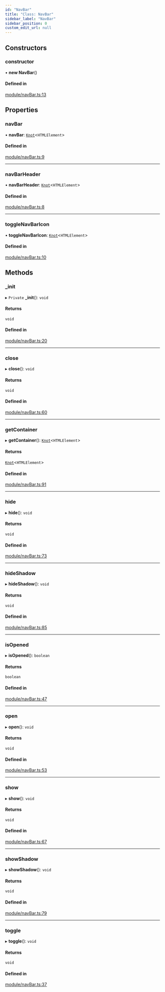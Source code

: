 ```yaml
---
id: "NavBar"
title: "Class: NavBar"
sidebar_label: "NavBar"
sidebar_position: 0
custom_edit_url: null
---
```


## Constructors

### constructor

• **new NavBar**()

#### Defined in

[module/navBar.ts:13](https://github.com/siposdani87/sui-js/blob/3c5600c/src/module/navBar.ts#L13)

## Properties

### navBar

• **navBar**: [`Knot`](Knot.md)<`HTMLElement`\>

#### Defined in

[module/navBar.ts:9](https://github.com/siposdani87/sui-js/blob/3c5600c/src/module/navBar.ts#L9)

___

### navBarHeader

• **navBarHeader**: [`Knot`](Knot.md)<`HTMLElement`\>

#### Defined in

[module/navBar.ts:8](https://github.com/siposdani87/sui-js/blob/3c5600c/src/module/navBar.ts#L8)

___

### toggleNavBarIcon

• **toggleNavBarIcon**: [`Knot`](Knot.md)<`HTMLElement`\>

#### Defined in

[module/navBar.ts:10](https://github.com/siposdani87/sui-js/blob/3c5600c/src/module/navBar.ts#L10)

## Methods

### \_init

▸ `Private` **_init**(): `void`

#### Returns

`void`

#### Defined in

[module/navBar.ts:20](https://github.com/siposdani87/sui-js/blob/3c5600c/src/module/navBar.ts#L20)

___

### close

▸ **close**(): `void`

#### Returns

`void`

#### Defined in

[module/navBar.ts:60](https://github.com/siposdani87/sui-js/blob/3c5600c/src/module/navBar.ts#L60)

___

### getContainer

▸ **getContainer**(): [`Knot`](Knot.md)<`HTMLElement`\>

#### Returns

[`Knot`](Knot.md)<`HTMLElement`\>

#### Defined in

[module/navBar.ts:91](https://github.com/siposdani87/sui-js/blob/3c5600c/src/module/navBar.ts#L91)

___

### hide

▸ **hide**(): `void`

#### Returns

`void`

#### Defined in

[module/navBar.ts:73](https://github.com/siposdani87/sui-js/blob/3c5600c/src/module/navBar.ts#L73)

___

### hideShadow

▸ **hideShadow**(): `void`

#### Returns

`void`

#### Defined in

[module/navBar.ts:85](https://github.com/siposdani87/sui-js/blob/3c5600c/src/module/navBar.ts#L85)

___

### isOpened

▸ **isOpened**(): `boolean`

#### Returns

`boolean`

#### Defined in

[module/navBar.ts:47](https://github.com/siposdani87/sui-js/blob/3c5600c/src/module/navBar.ts#L47)

___

### open

▸ **open**(): `void`

#### Returns

`void`

#### Defined in

[module/navBar.ts:53](https://github.com/siposdani87/sui-js/blob/3c5600c/src/module/navBar.ts#L53)

___

### show

▸ **show**(): `void`

#### Returns

`void`

#### Defined in

[module/navBar.ts:67](https://github.com/siposdani87/sui-js/blob/3c5600c/src/module/navBar.ts#L67)

___

### showShadow

▸ **showShadow**(): `void`

#### Returns

`void`

#### Defined in

[module/navBar.ts:79](https://github.com/siposdani87/sui-js/blob/3c5600c/src/module/navBar.ts#L79)

___

### toggle

▸ **toggle**(): `void`

#### Returns

`void`

#### Defined in

[module/navBar.ts:37](https://github.com/siposdani87/sui-js/blob/3c5600c/src/module/navBar.ts#L37)

